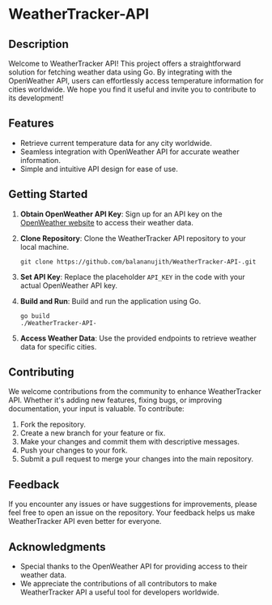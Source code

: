 # WeatherTracker-API

## Description

Welcome to WeatherTracker API! This project offers a straightforward solution for fetching weather data using Go. By integrating with the OpenWeather API, users can effortlessly access temperature information for cities worldwide. We hope you find it useful and invite you to contribute to its development!

## Features

- Retrieve current temperature data for any city worldwide.
- Seamless integration with OpenWeather API for accurate weather information.
- Simple and intuitive API design for ease of use.

## Getting Started

1. **Obtain OpenWeather API Key**: Sign up for an API key on the [OpenWeather website](https://openweathermap.org/api) to access their weather data.
2. **Clone Repository**: Clone the WeatherTracker API repository to your local machine.

    ```
    git clone https://github.com/balananujith/WeatherTracker-API-.git
    ```

3. **Set API Key**: Replace the placeholder `API_KEY` in the code with your actual OpenWeather API key.
4. **Build and Run**: Build and run the application using Go.

    ```
    go build
    ./WeatherTracker-API-
    ```

5. **Access Weather Data**: Use the provided endpoints to retrieve weather data for specific cities.

## Contributing

We welcome contributions from the community to enhance WeatherTracker API. Whether it's adding new features, fixing bugs, or improving documentation, your input is valuable. To contribute:

1. Fork the repository.
2. Create a new branch for your feature or fix.
3. Make your changes and commit them with descriptive messages.
4. Push your changes to your fork.
5. Submit a pull request to merge your changes into the main repository.

## Feedback

If you encounter any issues or have suggestions for improvements, please feel free to open an issue on the repository. Your feedback helps us make WeatherTracker API even better for everyone.

## Acknowledgments

- Special thanks to the OpenWeather API for providing access to their weather data.
- We appreciate the contributions of all contributors to make WeatherTracker API a useful tool for developers worldwide.
